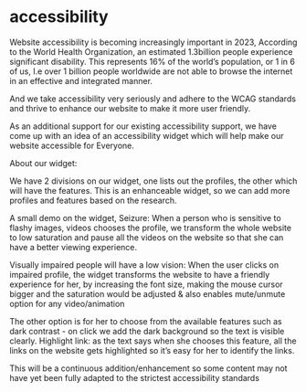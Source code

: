 # accessibility

Website accessibility is becoming increasingly important in 2023,
According to the World Health Organization, an estimated 1.3billion people experience significant disability. This represents 16% of the world’s population, or 1 in 6 of us, I.e over 1 billion people worldwide are not able to browse the internet in an effective and integrated manner.
 
And we take accessibility very seriously and adhere to the WCAG standards and thrive to enhance our website to make it more user friendly.
 
As an additional support for our existing accessibility support, we have come up with an idea of an accessibility widget which will help make our website accessible for Everyone.
 
About our widget:
 
We have 2 divisions on our widget, one lists out the profiles, the other which will have the features.
This is an enhanceable widget, so we can add more profiles and features based on the research.
 
A small demo on the widget,
Seizure:
When a person who is sensitive to flashy images, videos chooses the profile, we transform the whole website to low saturation and pause all the videos on the website so that she can have a better viewing experience.
 
Visually impaired people will have a low vision:
When the user clicks on impaired profile, the widget transforms the website to have a friendly experience for her, by increasing the font size, making the mouse cursor bigger and the saturation would be adjusted & also enables mute/unmute option for any video/animation
 
The other option is for her to choose from the available features such as dark contrast - on click we add the dark background so the text is visible clearly.
Highlight link: as the text says when she chooses this feature, all the links on the website gets highlighted so it’s easy for her to identify the links.
 
This will be a continuous addition/enhancement so some content may not have yet been fully adapted to the strictest accessibility standards
